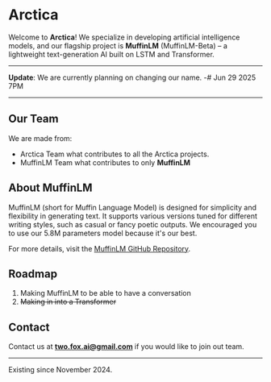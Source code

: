 <!-- Hidden ASCII. ✨ EASTER EGG ✨
```
  ____  _____      _    ___ 
 |___ \|  ___|    / \  |_ _|
   __) | |_      / _ \  | | 
  / __/|  _|    / ___ \ | | 
 |_____|_|     /_/   \_\___|
```-->

# Arctica

Welcome to **Arctica**! We specialize in developing artificial intelligence models, and our flagship project is **MuffinLM** (MuffinLM-Beta) – a lightweight text-generation AI built on LSTM and Transformer.

---

**Update**: We are currently planning on changing our name. 
-# Jun 29 2025 7PM

---

## Our Team
We are made from:
- Arctica Team what contributes to all the Arctica projects.
- MuffinLM Team what contributes to only **MuffinLM**

## About MuffinLM

MuffinLM (short for Muffin Language Model) is designed for simplicity and flexibility in generating text. It supports various versions tuned for different writing styles, such as casual or fancy poetic outputs. We encouraged you to use our 5.8M parameters model because it's our best.

For more details, visit the [MuffinLM GitHub Repository](https://github.com/Arctica/MuffinLM-Beta).

## Roadmap

1. Making MuffinLM to be able to have a conversation
2. ~~Making in into a Transformer~~

## Contact

Contact us at **two.fox.ai@gmail.com** if you would like to join out team.

---

Existing since November 2024.

<!--

**Here are some ideas to get you started:**
🧙 Remember, you can do mighty things with the power of [Markdown](https://docs.github.com/github/writing-on-github/getting-started-with-writing-and-formatting-on-github/basic-writing-and-formatting-syntax)
-->
